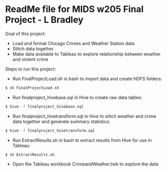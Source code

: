 # ReadMe file for MIDS w205 Final Project - L Bradley

Goal of this project:

  - Load and format Chicago Crimes and Weather Station data
  - Stitch data together 
  - Make data available to Tableau to explore relationship between weather and violent crime

Steps to run this project:

  - Run FinalProjectLoad.sh in bash to import data and create HDFS folders:
```sh
$ sh FinalProjectLoad.sh 
```
  - Run finalproject_hivebase.sql in Hive to create raw data tables:
```sh
$ hive -f finalproject_hivebase.sql
```
  - Run finalproject_hivetransform.sql in Hive to stitch weather and crime data together and generate summary statistics:
```sh
$ hive -f finalproject_hivetransform.sql
```
  - Run ExtractResults.sh in bash to extract results from Hive for use in Tableau:
```sh
$ sh ExtractResults.sh 
```
  - Open the Tableau workbook CrimeandWeather.twb to explore the data

